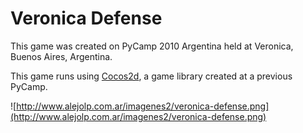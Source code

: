 # Veronica Defense #

This game was created on PyCamp 2010 Argentina held at Veronica, Buenos Aires, Argentina.

This game runs using [Cocos2d](http://cocos2d.org/), a game library created at a previous PyCamp.

![http://www.alejolp.com.ar/imagenes2/veronica-defense.png](http://www.alejolp.com.ar/imagenes2/veronica-defense.png)
